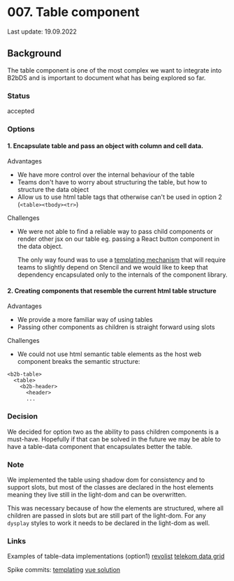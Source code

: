 # 007. Table component

Last update: 19.09.2022

## Background

The table component is one of the most complex we want to integrate into B2bDS and is important to document what has 
being explored so far.

### Status

accepted

### Options

#### 1. Encapsulate table and pass an object with column and cell data.

Advantages
- We have more control over the internal behaviour of the table
- Teams don't have to worry about structuring the table, but how to structure the data object
- Allow us to use html table tags that otherwise can't be used in option 2 (`<table><tbody><tr>`)

Challenges
- We were not able to find a reliable way to pass child components or render other jsx on our table eg. passing a 
React button component in the data object. 

    The only way found was to use a [templating mechanism](https://github.com/otto-ec/b2b-design-system/commit/27ae4c6df34a1362a9c753c3574e6d5e77c935b2) that will require 
teams to slightly depend on Stencil and we would like to keep that dependency encapsulated only to the internals of 
the component library. 


#### 2. Creating components that resemble the current html table structure 

Advantages
- We provide a more familiar way of using tables
- Passing other components as children is straight forward using slots

Challenges
- We could not use html semantic table elements as the host web component breaks the 
  semantic structure:

```shell
<b2b-table>
  <table>
    <b2b-header>
      <header>
      ...
```

### Decision

We decided for option two as the ability to pass children components is a must-have. Hopefully if that can be solved 
in the future we may be able to have a table-data component that encapsulates better the table.

### Note
We implemented the table using shadow dom for consistency and to support slots, but most of the classes are 
declared in the host elements meaning they live still in the light-dom and can be overwritten.

This was necessary because of how the elements are structured, where all children are passed in slots but are still 
part of the light-dom. For any `dysplay` styles to work it needs to be declared in the light-dom as well.

### Links
Examples of table-data implementations (option1)
[revolist](https://revolist.github.io/revogrid/demo/)
[telekom data grid](https://telekom.github.io/scale/?path=/docs/components-data-grid--standard&globals=locale:en;colorMode:light)

Spike commits:
[templating](https://github.com/otto-ec/b2b-design-system/commit/27ae4c6df34a1362a9c753c3574e6d5e77c935b2)
[vue solution](https://github.com/otto-ec/b2b-design-system/commit/97081b1bc44542a71a9f98bcc01e8207c3941bdf)

